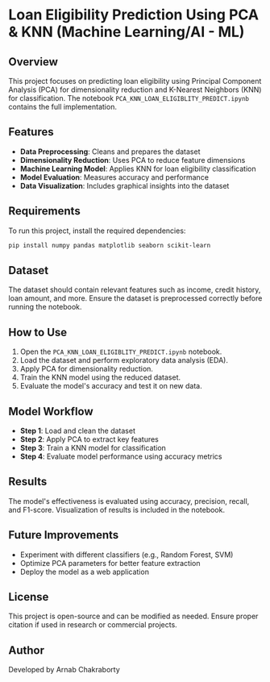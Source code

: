 # Loan Eligibility Prediction Using PCA & KNN (Machine Learning/AI - ML)

## Overview
This project focuses on predicting loan eligibility using Principal Component Analysis (PCA) for dimensionality reduction and K-Nearest Neighbors (KNN) for classification. The notebook `PCA_KNN_LOAN_ELIGIBLITY_PREDICT.ipynb` contains the full implementation.

## Features
- **Data Preprocessing**: Cleans and prepares the dataset
- **Dimensionality Reduction**: Uses PCA to reduce feature dimensions
- **Machine Learning Model**: Applies KNN for loan eligibility classification
- **Model Evaluation**: Measures accuracy and performance
- **Data Visualization**: Includes graphical insights into the dataset

## Requirements
To run this project, install the required dependencies:

```bash
pip install numpy pandas matplotlib seaborn scikit-learn
```

## Dataset
The dataset should contain relevant features such as income, credit history, loan amount, and more. Ensure the dataset is preprocessed correctly before running the notebook.

## How to Use
1. Open the `PCA_KNN_LOAN_ELIGIBLITY_PREDICT.ipynb` notebook.
2. Load the dataset and perform exploratory data analysis (EDA).
3. Apply PCA for dimensionality reduction.
4. Train the KNN model using the reduced dataset.
5. Evaluate the model's accuracy and test it on new data.

## Model Workflow
- **Step 1**: Load and clean the dataset
- **Step 2**: Apply PCA to extract key features
- **Step 3**: Train a KNN model for classification
- **Step 4**: Evaluate model performance using accuracy metrics

## Results
The model's effectiveness is evaluated using accuracy, precision, recall, and F1-score. Visualization of results is included in the notebook.

## Future Improvements
- Experiment with different classifiers (e.g., Random Forest, SVM)
- Optimize PCA parameters for better feature extraction
- Deploy the model as a web application

## License
This project is open-source and can be modified as needed. Ensure proper citation if used in research or commercial projects.

## Author
Developed by Arnab Chakraborty

